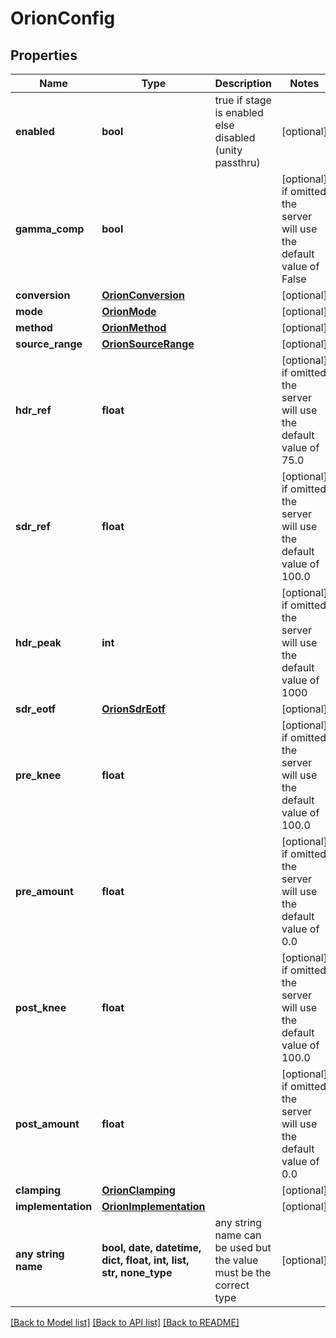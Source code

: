 # OrionConfig


## Properties
Name | Type | Description | Notes
------------ | ------------- | ------------- | -------------
**enabled** | **bool** | true if stage is enabled else disabled (unity passthru) | [optional] 
**gamma_comp** | **bool** |  | [optional]  if omitted the server will use the default value of False
**conversion** | [**OrionConversion**](OrionConversion.md) |  | [optional] 
**mode** | [**OrionMode**](OrionMode.md) |  | [optional] 
**method** | [**OrionMethod**](OrionMethod.md) |  | [optional] 
**source_range** | [**OrionSourceRange**](OrionSourceRange.md) |  | [optional] 
**hdr_ref** | **float** |  | [optional]  if omitted the server will use the default value of 75.0
**sdr_ref** | **float** |  | [optional]  if omitted the server will use the default value of 100.0
**hdr_peak** | **int** |  | [optional]  if omitted the server will use the default value of 1000
**sdr_eotf** | [**OrionSdrEotf**](OrionSdrEotf.md) |  | [optional] 
**pre_knee** | **float** |  | [optional]  if omitted the server will use the default value of 100.0
**pre_amount** | **float** |  | [optional]  if omitted the server will use the default value of 0.0
**post_knee** | **float** |  | [optional]  if omitted the server will use the default value of 100.0
**post_amount** | **float** |  | [optional]  if omitted the server will use the default value of 0.0
**clamping** | [**OrionClamping**](OrionClamping.md) |  | [optional] 
**implementation** | [**OrionImplementation**](OrionImplementation.md) |  | [optional] 
**any string name** | **bool, date, datetime, dict, float, int, list, str, none_type** | any string name can be used but the value must be the correct type | [optional]

[[Back to Model list]](../README.md#documentation-for-models) [[Back to API list]](../README.md#documentation-for-api-endpoints) [[Back to README]](../README.md)


